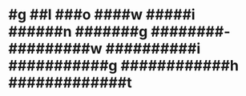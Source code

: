#g
##l
###o
####w
#####i
######n
#######g
########-
#########w
##########i
###########g
############h
#############t
=============
